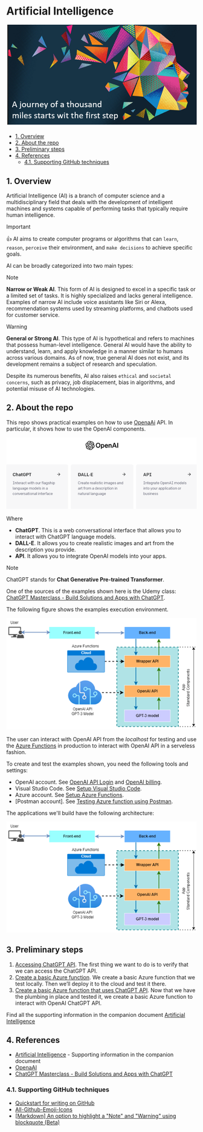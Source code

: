 # Artificial Intelligence

![AI](media/ai_icon.png)

- [1. Overview](#1-overview)
- [2. About the repo](#2-about-the-repo)
- [3. Preliminary steps](#3-preliminary-steps)
- [4. References](#4-references)
  - [4.1. Supporting GitHub techniques](#41-supporting-github-techniques)

## 1. Overview

 Artificial Intelligence (AI) is a branch of computer science and a
 multidisciplinary field that deals with the development of intelligent machines
 and systems capable of performing tasks that typically require human
 intelligence.

 > [!IMPORTANT] 
 > :thumbsup: AI aims to create computer programs or algorithms that can `learn`,
 `reason`, `perceive` their environment, and `make decisions` to achieve specific
 goals.

AI can be broadly categorized into two main types:

> [!NOTE]  
> **Narrow or Weak AI**. This form of AI is designed to excel in a specific task or a limited set of tasks. It is highly specialized and lacks general intelligence. Examples of narrow AI include voice assistants like Siri or Alexa, recommendation systems used by streaming platforms, and chatbots used for customer service.

> [!WARNING]  
> **General or Strong AI**. This type of AI is hypothetical and refers to machines that possess human-level intelligence. General AI would have the ability to understand, learn, and apply knowledge in a manner similar to humans across various domains. As of now, true general AI does not exist, and its development remains a subject of research and speculation.
> 
> Despite its numerous benefits, AI also raises `ethical` and `societal concerns`, such as privacy, job displacement, bias in algorithms, and potential misuse of AI technologies.

## 2. About the repo

This repo shows practical examples on how to use [OpenaAi](https://openai.com/) API. In particular, it shows how to use the OpenAI components.

![openai_components](media/openAI_components.png)

Where

- **ChatGPT**. This is a web conversational interface that allows you to interact with ChatGPT language models.
- **DALL-E**. It allows you to create realistic images and art from the description you provide.
- **API**. It allows you to integrate OpenAI models into your apps.

> [!NOTE]
> ChatGPT stands for **Chat Generative Pre-trained Transformer**.

One of the sources of the examples shown here is the Udemy class: [ChatGPT Masterclass - Build Solutions and Apps with ChatGPT](https://www.udemy.com/course/chatgpt-build-solutions-and-apps-with-chatgpt-and-openai/).

The following figure shows the examples execution environment.

![example production environment](media/chatgpt_production_environment.png)

The user can interact with OpenAI API from the *localhost* for testing and use the [Azure Functions](https://docs.google.com/document/d/e/2PACX-1vQJ4SRjtxJneZQ9cHzVHvgby8H7HScbznm04Q7fFn4DDjDbfgiP57De2rJgRo-yAHV19g0XtuTTadX3/pub#h.ib4yzunwqg7n) in production to interact with OpenAI API in a serveless fashion.

To create and test the examples shown, you need the following tools and settings:

- OpenAI account. See [OpenAI API Login](https://docs.google.com/document/d/e/2PACX-1vQJ4SRjtxJneZQ9cHzVHvgby8H7HScbznm04Q7fFn4DDjDbfgiP57De2rJgRo-yAHV19g0XtuTTadX3/pub#h.5jazbqlah7h) and [OpenAI billing](https://docs.google.com/document/d/e/2PACX-1vQJ4SRjtxJneZQ9cHzVHvgby8H7HScbznm04Q7fFn4DDjDbfgiP57De2rJgRo-yAHV19g0XtuTTadX3/pub#h.97grw0z9k5kf).
- Visual Studio Code. See [Setup Visual Studio Code](https://docs.google.com/document/d/e/2PACX-1vQJ4SRjtxJneZQ9cHzVHvgby8H7HScbznm04Q7fFn4DDjDbfgiP57De2rJgRo-yAHV19g0XtuTTadX3/pub#h.9gpup0bkzoyl).
- Azure account. See [Setup Azure Functions](https://docs.google.com/document/d/e/2PACX-1vQJ4SRjtxJneZQ9cHzVHvgby8H7HScbznm04Q7fFn4DDjDbfgiP57De2rJgRo-yAHV19g0XtuTTadX3/pub#h.8h95unq36ppy).
- [Postman account]. See [Testing Azure function using Postman](https://docs.google.com/document/d/e/2PACX-1vQJ4SRjtxJneZQ9cHzVHvgby8H7HScbznm04Q7fFn4DDjDbfgiP57De2rJgRo-yAHV19g0XtuTTadX3/pub#h.qdyr4jg1ik0r). 

The applications we'll build have the following architecture:

![app architecture](media/chatgpt_production_environment.png)


## 3. Preliminary steps

1. [Accessing ChatGPT API](https://docs.google.com/document/u/1/d/e/2PACX-1vQJ4SRjtxJneZQ9cHzVHvgby8H7HScbznm04Q7fFn4DDjDbfgiP57De2rJgRo-yAHV19g0XtuTTadX3/pub#h.xnk73scuad4p). The first thing we want to do is to verify that we can access the ChatGPT API.
2. [Create a basic Azure function](https://docs.google.com/document/u/1/d/e/2PACX-1vQJ4SRjtxJneZQ9cHzVHvgby8H7HScbznm04Q7fFn4DDjDbfgiP57De2rJgRo-yAHV19g0XtuTTadX3/pub#h.r6ygtw61ibtg). We create a basic Azure function that we test locally. Then we’ll deploy it to the cloud and test it there.  
3. [Create a basic Azure function that uses ChatGPT API](https://docs.google.com/document/u/1/d/e/2PACX-1vQJ4SRjtxJneZQ9cHzVHvgby8H7HScbznm04Q7fFn4DDjDbfgiP57De2rJgRo-yAHV19g0XtuTTadX3/pub#h.6x9c734qltql). Now that we have the plumbing in place and tested it, we create a basic Azure function to interact with OpenAI ChatGPT API.

Find all the supporting information in the companion document [Artificial Intelligence](https://docs.google.com/document/d/e/2PACX-1vQJ4SRjtxJneZQ9cHzVHvgby8H7HScbznm04Q7fFn4DDjDbfgiP57De2rJgRo-yAHV19g0XtuTTadX3/pub) 

## 4. References

- [Artificial Intelligence](https://docs.google.com/document/d/e/2PACX-1vQJ4SRjtxJneZQ9cHzVHvgby8H7HScbznm04Q7fFn4DDjDbfgiP57De2rJgRo-yAHV19g0XtuTTadX3/pub) - Supporting information in the companion document
- [OpenaAI](https://openai.com/)
- [ChatGPT Masterclass - Build Solutions and Apps with ChatGPT](https://www.udemy.com/course/chatgpt-build-solutions-and-apps-with-chatgpt-and-openai/)

### 4.1. Supporting GitHub techniques

- [Quickstart for writing on GitHub](https://docs.github.com/en/get-started/writing-on-github/getting-started-with-writing-and-formatting-on-github/quickstart-for-writing-on-github)
- [All-Github-Emoji-Icons](https://github.com/scotch-io/All-Github-Emoji-Icons)
- [[Markdown] An option to highlight a "Note" and "Warning" using blockquote (Beta)](https://github.com/orgs/community/discussions/16925)
